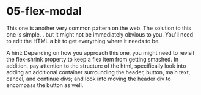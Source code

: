 # 05-flex-modal

This one is another very common pattern on the web. The solution to this one is simple... but it might not be immediately obvious to you. You'll need to edit the HTML a bit to get everything where it needs to be.

A hint:
Depending on how you approach this one, you might need to revisit the flex-shrink property to keep a flex item from getting smashed. In addition, pay attention to the structure of the html, specifically look into adding an additional container surrounding the header, button, main text, cancel, and continue divs; and look into moving the header div to encompass the button as well.